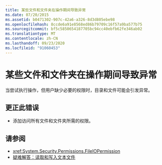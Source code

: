 ```yaml
---
title: 某些文件和文件夹在操作期间导致异常
ms.date: 07/20/2015
ms.assetid: b0471302-907c-42a6-a326-8d3d805ebe98
ms.openlocfilehash: 8ccde6a91e8568ed86b79709c16f57a9ba577b75
ms.sourcegitcommit: bf5c5850654187705bc94cc40ebfb62fe346ab02
ms.translationtype: MT
ms.contentlocale: zh-CN
ms.lasthandoff: 09/23/2020
ms.locfileid: "91060453"
---
```

# <a name="some-files-and-folders-caused-exceptions-during-the-operation"></a>某些文件和文件夹在操作期间导致异常

当尝试执行操作，但用户缺少必要的权限时，目录和文件可能会引发异常。  
  
## <a name="to-correct-this-error"></a>更正此错误  
  
- 添加访问所有文件和文件夹所需的权限。  
  
## <a name="see-also"></a>请参阅

- <xref:System.Security.Permissions.FileIOPermission>
- [疑难解答：读取和写入文本文件](../developing-apps/programming/drives-directories-files/troubleshooting-reading-from-and-writing-to-text-files.md)
